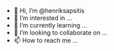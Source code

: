 - 👋 Hi, I’m @henriksapsitis
- 👀 I’m interested in ...
- 🌱 I’m currently learning ...
- 💞️ I’m looking to collaborate on ...
- 📫 How to reach me ...

<!---
henriksapsitis/henriksapsitis is a ✨ special ✨ repository because its `README.md` (this file) appears on your GitHub profile.
You can click the Preview link to take a look at your changes.
--->
